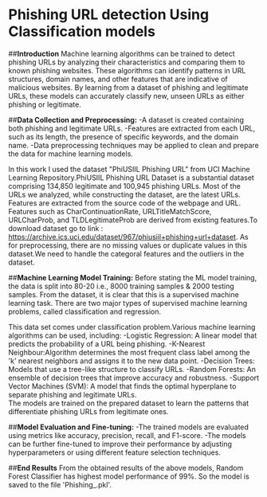 # Phishing URL detection Using Classification models
##**Introduction**
Machine learning algorithms can be trained to detect phishing URLs by analyzing their characteristics and comparing them to known phishing websites. These algorithms can identify patterns in URL structures, domain names, and other features that are indicative of malicious websites. By learning from a dataset of phishing and legitimate URLs, these models can accurately classify new, unseen URLs as either phishing or legitimate.  

##**Data Collection and Preprocessing:**
  -A dataset is created containing both phishing and legitimate URLs. 
  -Features are extracted from each URL, such as its length, the presence of specific keywords, and the domain name. 
  -Data preprocessing techniques may be applied to clean and prepare the data for machine learning models.
  
In this work I used the dataset "PhiUSIIL Phishing URL" from UCI Machine Learning Repository.PhiUSIIL Phishing URL Dataset is a substantial dataset comprising 134,850 legitimate and 100,945 phishing URLs. Most of the URLs we analyzed, while constructing the dataset, are the latest URLs. Features are extracted from the source code of the webpage and URL. Features such as CharContinuationRate, URLTitleMatchScore, URLCharProb, and TLDLegitimateProb are derived from existing features.To download dataset go to link : https://archive.ics.uci.edu/dataset/967/phiusiil+phishing+url+dataset.
As for preprocessing, there are no missing values or duplicate values in this dataset.We need to handle the categoral features and the outliers in the dataset.

##**Machine Learning Model Training:**
Before stating the ML model training, the data is split into 80-20 i.e., 8000 training samples & 2000 testing samples. From the dataset, it is clear that this is a supervised machine learning task. There are two major types of supervised machine learning problems, called classification and regression.

This data set comes under classification problem.Various machine learning algorithms can be used, including:
    -Logistic Regression: A linear model that predicts the probability of a URL being phishing.
    -K-Nearest Neighbour:Algorithm determines the most frequent class label among the 'k' nearest neighbors and assigns it to the new data point. 
    -Decision Trees: Models that use a tree-like structure to classify URLs. 
    -Random Forests: An ensemble of decision trees that improve accuracy and robustness. 
    -Support Vector Machines (SVM): A model that finds the optimal hyperplane to separate phishing and legitimate URLs.  
The models are trained on the prepared dataset to learn the patterns that differentiate phishing URLs from legitimate ones.
 
##**Model Evaluation and Fine-tuning:**
  -The trained models are evaluated using metrics like accuracy, precision, recall, and F1-score.
  -The models can be further fine-tuned to improve their performance by adjusting hyperparameters or using different feature selection techniques. 

##**End Results**
From the obtained results of the above models, Random Forest Classifier has highest model performance of 99%. So the model is saved to the file 'Phishing_.pkl'.
